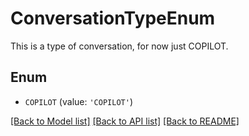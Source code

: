 # ConversationTypeEnum

This is a type of conversation, for now just COPILOT.

## Enum

* `COPILOT` (value: `'COPILOT'`)

[[Back to Model list]](../README.md#documentation-for-models) [[Back to API list]](../README.md#documentation-for-api-endpoints) [[Back to README]](../README.md)



